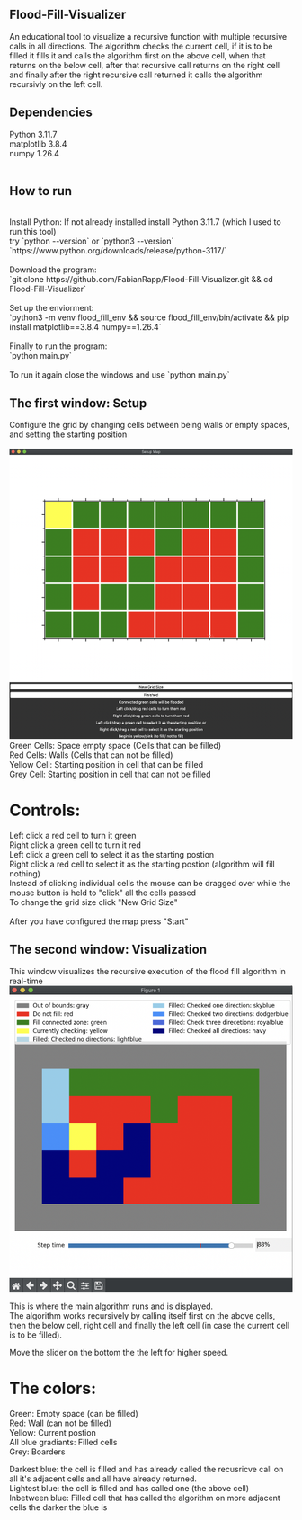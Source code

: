 ## Flood-Fill-Visualizer<br>
An educational tool to visualize a recursive function with multiple recursive calls in all directions.
The algorithm checks the current cell, if it is to be filled it fills it and calls the algorithm first on the above cell, when that returns on the below cell, after that recursive call returns on the right cell and finally after the right recursive call returned it calls the algorithm  recursivly on the left cell.

## Dependencies
Python 3.11.7<br>
matplotlib                3.8.4<br>
numpy                     1.26.4<br>
<br>

## How to run
<br>
Install Python: If not already installed install Python 3.11.7 (which I used to run this tool)<br>
try `python --version` or `python3 --version`<br>
`https://www.python.org/downloads/release/python-3117/`<br>
<br>
Download the program:<br>
`git clone https://github.com/FabianRapp/Flood-Fill-Visualizer.git && cd Flood-Fill-Visualizer`<br>
<br>
Set up the enviorment:<br>
`python3 -m venv flood_fill_env && source flood_fill_env/bin/activate && pip install matplotlib==3.8.4 numpy==1.26.4`<br>
<br>
Finally to run the program:<br>
`python main.py`<br>
<br>
To run it again close the windows and use `python main.py`<br>

## The first window: Setup
Configure the grid by changing cells between being walls or empty spaces, and setting the starting position<br>
<br>
![Setup window](images/Flood-Fill-Visualizer-Setup.png)
<br>
Green Cells: Space empty space (Cells that can be filled)<br>
Red Cells: Walls (Cells that can not be filled)<br>
Yellow Cell: Starting position in cell that can be filled<br>
Grey Cell: Starting position in cell that can not be filled<br>

# Controls:
Left click a red cell to turn it green<br>
Right click a green cell to turn it red<br>
Left click a green cell to select it as the starting postion<br>
Right click a red cell to select it as the starting postion (algorithm will fill nothing)<br>
Instead of clicking individual cells the mouse can be dragged over while the mouse button is held to "click" all the cells passed<br>
To change the grid size click "New Grid Size"<br>
<br>
After you have configured the map press "Start"<br>

## The second window: Visualization
This window visualizes the recursive execution of the flood fill algorithm in real-time<br>
![Visualization window](images/Flood-Fill-Visualizer.png)

This is where the main algorithm runs and is displayed.<br>
The algorithm works recursively by calling itself first on the above cells, then the below cell, right cell and finally the left cell (in case the current cell is to be filled).<br>

Move the slider on the bottom the the left for higher speed.<br>

# The colors:
Green: Empty space (can be filled)<br>
Red: Wall (can not be filled)<br>
Yellow: Current postion<br>
All blue gradiants: Filled cells<br>
Grey: Boarders<br>

Darkest blue: the cell is filled and has already called the recusricve call on all it's adjacent cells and all have already returned.<br>
Lightest blue: the cell is filled and has called one (the above cell)<br>
Inbetween blue: Filled cell that has called the algorithm on more adjacent cells the darker the blue is<br>
